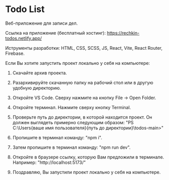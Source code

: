 # Todo List

Веб-приложение для записи дел.

Ссылка на приложение (бесплатный хостинг): https://rechkin-todos.netlify.app/

Иструменты разработки: HTML, CSS, SCSS, JS, React, Vite, React Router, Firebase.

Если Вы хотите запустить проект локально у себя на компьютере: 

1) Скачайте архив проекта.

2) Разархивируйте скачанную папку на рабочий стол или в другую удобную директорию.

3) Откройте VS Code. Сверху нажмите на кнопку File -> Open Folder.

4) Откройте терминал. Нажмите сверху кнопку Terminal.

5) Проверьте путь до директории, в которой находится проект. Он должен выглядеть примерно следующим образом: "PS C:\Users\{ваше имя пользователя}\{путь до директории}\todos-main>"

6) Пропишите в терминал команду: "npm i".

7) Затем пропишите в терминал команду: "npm run dev".

8) Откройте в браузере ссылку, которую Вам предложили в терминале. Например: "http://localhost:5173/"

9) Поздравляю, Вы запустили проект локально у себя на компьютере.

